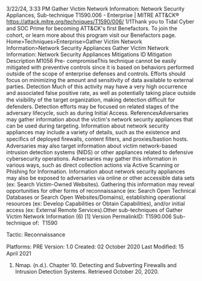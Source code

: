 3/22/24, 3:33 PM Gather Victim Network Information: Network Security Appliances, Sub-technique T1590.006 - Enterprise | MITRE ATT&CK®
https://attack.mitre.org/techniques/T1590/006/ 1/1Thank you to Tidal Cyber and SOC Prime for becoming ATT&CK's ﬁrst Benefactors. To join the cohort, or learn more about this program visit our
Benefactors page.
Home>Techniques>Enterprise>Gather Victim Network Information>Network Security Appliances
Gather Victim Network Information: Network Security
Appliances
Mitigations
ID Mitigation Description
M1056 Pre-
compromiseThis technique cannot be easily mitigated with preventive controls since it is based on behaviors performed
outside of the scope of enterprise defenses and controls. Efforts should focus on minimizing the amount
and sensitivity of data available to external parties.
Detection
Much of this activity may have a very high occurrence and associated false positive rate, as well as potentially taking place outside the
visibility of the target organization, making detection diﬃcult for defenders.
Detection efforts may be focused on related stages of the adversary lifecycle, such as during Initial Access.
ReferencesAdversaries may gather information about the victim's network security appliances that can be used during targeting. Information about
network security appliances may include a variety of details, such as the existence and speciﬁcs of deployed ﬁrewalls, content ﬁlters, and
proxies/bastion hosts. Adversaries may also target information about victim network-based intrusion detection systems (NIDS) or other
appliances related to defensive cybersecurity operations.
Adversaries may gather this information in various ways, such as direct collection actions via Active Scanning or Phishing for Information.
Information about network security appliances may also be exposed to adversaries via online or other accessible data sets (ex: Search
Victim-Owned Websites). Gathering this information may reveal opportunities for other forms of reconnaissance (ex: Search Open Technical
Databases or Search Open Websites/Domains), establishing operational resources (ex: Develop Capabilities or Obtain Capabilities), and/or
initial access (ex: External Remote Services).Other sub-techniques of Gather Victim Network Information (6)
[1]
Version PermalinkID: T1590.006
Sub-technique of:  T1590

Tactic: Reconnaissance

Platforms: PRE
Version: 1.0
Created: 02 October 2020
Last Modiﬁed: 15 April 2021
1. Nmap. (n.d.). Chapter 10. Detecting and Subverting Firewalls
and Intrusion Detection Systems. Retrieved October 20, 2020.